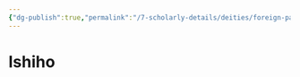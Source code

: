 ```yaml
---
{"dg-publish":true,"permalink":"/7-scholarly-details/deities/foreign-pantheons/the-sacred-dragons/ishiho/","noteIcon":""}
---
```


# Ishiho
